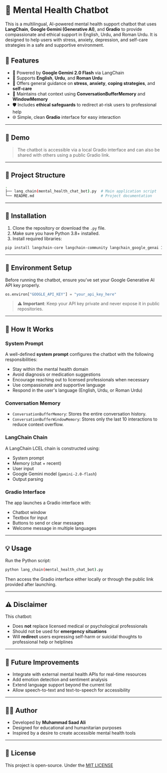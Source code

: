 

# 🧠 Mental Health Chatbot 

This is a multilingual, AI-powered mental health support chatbot that uses **LangChain**, **Google Gemini (Generative AI)**, and **Gradio** to provide compassionate and ethical support in English, Urdu, and Roman Urdu. It is designed to help users with stress, anxiety, depression, and self-care strategies in a safe and supportive environment.

## 🌟 Features

- 🤖 Powered by **Google Gemini 2.0 Flash** via LangChain
- 💬 Supports **English**, **Urdu**, and **Roman Urdu**
- 🧘 Offers general guidance on **stress**, **anxiety**, **coping strategies**, and **self-care**
- 🧠 Maintains chat context using **ConversationBufferMemory** and **WindowMemory**
- 🛡️ Includes **ethical safeguards** to redirect at-risk users to professional help
- 🌐 Simple, clean **Gradio** interface for easy interaction

---

## 🚀 Demo

> The chatbot is accessible via a local Gradio interface and can also be shared with others using a public Gradio link.

---

## 📁 Project Structure

```bash
.
├── lang_chain(mental_health_chat_bot).py  # Main application script
└── README.md                              # Project documentation
```

---

## 🔧 Installation

1. Clone the repository or download the `.py` file.
2. Make sure you have Python 3.8+ installed.
3. Install required libraries:

```bash
pip install langchain-core langchain-community langchain_google_genai Ipython gradio
```

---

## 🔑 Environment Setup

Before running the chatbot, ensure you’ve set your Google Generative AI API key properly.

```python
os.environ["GOOGLE_API_KEY"] = "your_api_key_here"
```

> ⚠️ **Important**: Keep your API key private and never expose it in public repositories.

---

## 🧠 How It Works

### System Prompt

A well-defined **system prompt** configures the chatbot with the following responsibilities:

- Stay within the mental health domain
- Avoid diagnosis or medication suggestions
- Encourage reaching out to licensed professionals when necessary
- Use compassionate and supportive language
- Respond in the user's language (English, Urdu, or Roman Urdu)

### Conversation Memory

- `ConversationBufferMemory`: Stores the entire conversation history.
- `ConversationBufferWindowMemory`: Stores only the last 10 interactions to reduce context overflow.

### LangChain Chain

A LangChain LCEL chain is constructed using:
- System prompt
- Memory (chat + recent)
- User input
- Google Gemini model (`gemini-2.0-flash`)
- Output parsing

### Gradio Interface

The app launches a Gradio interface with:
- Chatbot window
- Textbox for input
- Buttons to send or clear messages
- Welcome message in multiple languages

---

## 💡 Usage

Run the Python script:

```bash
python lang_chain(mental_health_chat_bot).py
```

Then access the Gradio interface either locally or through the public link provided after launching.

---

## ⚠️ Disclaimer

This chatbot:
- Does **not** replace licensed medical or psychological professionals
- Should not be used for **emergency situations**
- Will **redirect** users expressing self-harm or suicidal thoughts to professional help or helplines

---

## 🧩 Future Improvements

- Integrate with external mental health APIs for real-time resources
- Add emotion detection and sentiment analysis
- Extend language support beyond the current list
- Allow speech-to-text and text-to-speech for accessibility

---

## 👨‍💻 Author

- Developed by **Muhammad Saad Ali**
- Designed for educational and humanitarian purposes
- Inspired by a desire to create accessible mental health tools

---

## 📜 License

This project is open-source. Under the [MIT LICENSE](LICENSE)
